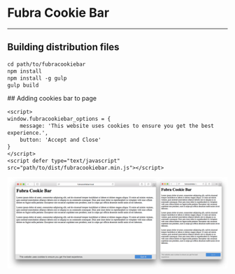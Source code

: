 
# Fubra Cookie Bar

---

## Building distribution files

```
cd path/to/fubracookiebar
npm install
npm install -g gulp
gulp build
```


## Adding cookies bar to page
```
<script>
window.fubracookiebar_options = {
    message: 'This website uses cookies to ensure you get the best experience.',
    button: 'Accept and Close'
}
</script>
<script defer type="text/javascript" src="path/to/dist/fubracookiebar.min.js"></script>
```

![alt tag](https://github.com/fubralimited/fubracookiebar/blob/master/screenshot.png)
